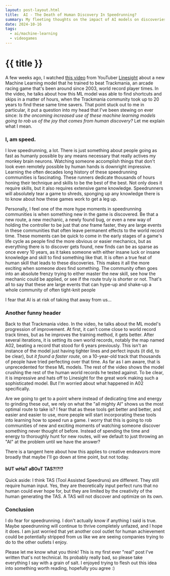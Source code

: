 ```yaml
---
layout: post-layout.html
title:  AI - The Death of Human Discovery In Speedrunning?
summary: My fleeting thoughts on the impact of AI models on discoveries in speedrunning as a whole.
date: 2024-10-16
tags:
  - ai/machine-learning
  - videogames
---
```

# {{ title }}

A few weeks ago, I watched [this video](https://www.youtube.com/watch?v=cUojVsCJ51I) from YouTuber
[Linesight](https://www.youtube.com/@linesight-rl) about a new Machine Learning model that he trained to beat
Trackmania, an arcade racing game that's been around since 2003, world record player times. In the video, he talks about
how this ML model was able to find shortcuts and skips in a matter of hours, when the Trackmania community took up to 20
years to find these same time savers. That point stuck out to me in particular, it put a question into my head that I've
been stewing on ever since: *Is the oncoming increased use of these machine learning models going to rob us of the joy
that comes from human discovery?* Let me explain what I mean.

### I, am speed.

I love speedrunning, a lot. There is just something about people going as fast as humanly possible by any means
necessary that really actives my monkey brain neurons. Watching someone accomplish things that don't look even remotely
possible by human hands is downright impressive. Learning the often decades long history of these speedrunning
communities is fascinating. These runners dedicate thousands of hours honing their technique and skills to be the best
of the best. Not only does it require skills, but it also requires extensive game knowledge. Speedrunners will
absolutely tear a game to shreds, sponging up any knowledge there is to know about how these games work to get a leg up.

Personally, I feel one of the more hype moments in speedrunning communities is when something new in the game is
discovered. Be that a new route, a new mechanic, a newly found bug, or even a new way of holding the controller to be
just that *one* frame faster, they are large events in these communities that often leave permanent effects to the world
record time. These moments can be quick to come in the early stages of a game's life cycle as people find the more
obvious or easier mechanics, but as everything there is to discover gets found, new finds can be as sparse as once every
10 years, as it takes someone with either insane luck or insane knowledge and skill to find something like that. It is
often a true feat of human skill that leads to these discoveries. This makes it all the more exciting when someone
*does* find something. The community often goes into an absolute frenzy trying to either master the new skill, see how
the mechanic could be applied, or see if the route truly is shorter or not. That's all to say that these are large
events that can hype-up and shake-up a whole community of often tight-knit people

I fear that AI is at risk of taking that away from us...

### Another funny header

Back to that Trackmania video. In the video, he talks about the ML model's progression of improvement. At first, it
can't come close to world record track times, but as he improves the training method, it gets better. After several
iterations, it is setting its own world records, notably the map named A02, beating a record that stood for 6 years
previously. This isn't an instance of the model just having tighter lines and perfect inputs (it did, to be clear), but
*it found a faster route*, on a 10-year-old track that thousands of people have tried perfecting over that time. As far
as I am aware, that is unprecedented for these ML models. The rest of the video shows the model crushing the rest of the
human world records he tested against. To be clear, it is impressive and hats off to Linesight for the great work making
such a sophisticated model. But I'm worried about what happened in A02 specifically.

Are we going to get to a point where instead of dedicating time and energy to grinding these out, we rely on what the
"all mighty AI" shows us the most optimal route to take is? I fear that as these tools get better and better, and easier
and easier to use, more people will start incorporating these tools into learning how to speed run a game. I worry that
this is going to rob communities of new and exciting moments of watching someone discover something never thought of
before. Instead of spending the time and energy to thoroughly hunt for new routes, will we default to just throwing an
"AI" at the problem until we have the answer?

There is a tangent here about how this applies to creative endeavors more broadly that maybe I'll go down at time point,
but not today.

#### bUT wHaT aBOuT TAS?!?!?

Quick aside: I think TAS (Tool Assisted Speedruns) are different. They still require human input. Yes, they are
theoretically input perfect runs that no human could ever hope for, but they are limited by the creativity of the human
generating the TAS. A TAS will not discover and optimize on its own.

### Conclusion

I do fear for speedrunning. I don't actually know if anything I said is true. Maybe speedrunning will continue to thrive
completely unfazed, and I hope it does. I am just worried that yet another cool outlet for human achievement could be
potentially stripped from us like we are seeing companies trying to do to the other outlets I enjoy.

Please let me know what you think! This is my first ever "real" post I've written that's not technical. Its probably
really bad, so please take everything I say with a grain of salt. I enjoyed trying to flesh out this idea into something
worth reading, hopefully you agree :)
